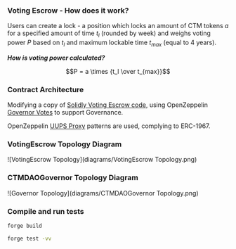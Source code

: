 ### Voting Escrow - How does it work?

Users can create a lock - a position which locks an amount of CTM tokens $a$ for a specified amount of time $t_l$ (rounded by week) and weighs voting power $P$ based on $t_l$ and maximum lockable time $t_{max}$ (equal to 4 years).

***How is voting power calculated?***

$$P = a \times {t_l \over t_{max}}$$

### Contract Architecture

Modifying a copy of [Solidly Voting Escrow code](https://web.archive.org/web/20220501080953/https://github.com/solidlyexchange/solidly/blob/master/contracts/ve.sol), using OpenZeppelin [Governor Votes](https://github.com/OpenZeppelin/openzeppelin-contracts/blob/v5.0.1/contracts/governance/utils/Votes.sol) to support Governance.

OpenZeppelin [UUPS Proxy](https://docs.openzeppelin.com/contracts/5.x/api/proxy#UUPSUpgradeable) patterns are used, complying to ERC-1967.

### VotingEscrow Topology Diagram

![VotingEscrow Topology](diagrams/VotingEscrow Topology.png)

### CTMDAOGovernor Topology Diagram

![Governor Topology](diagrams/CTMDAOGovernor Topology.png)

### Compile and run tests

```bash
forge build
```

```bash
forge test -vv
```
